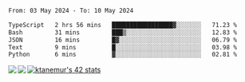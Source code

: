 <!--START_SECTION:waka-->

```txt
From: 03 May 2024 - To: 10 May 2024

TypeScript   2 hrs 56 mins   █████████████████▓░░░░░░░   71.23 %
Bash         31 mins         ███▒░░░░░░░░░░░░░░░░░░░░░   12.83 %
JSON         16 mins         █▓░░░░░░░░░░░░░░░░░░░░░░░   06.79 %
Text         9 mins          █░░░░░░░░░░░░░░░░░░░░░░░░   03.98 %
Python       6 mins          ▓░░░░░░░░░░░░░░░░░░░░░░░░   02.81 %
```

<!--END_SECTION:waka-->
<a href="https://github.com/anuraghazra/github-readme-stats">
  <img align="left" src="https://github-readme-stats.vercel.app/api?username=Tanesan&count_private=true&show_icons=true" />
<img align="left" src="https://github-readme-stats.vercel.app/api/top-langs/?username=Tanesan" />
</a>

[![ktanemur's 42 stats](https://badge42.vercel.app/api/v2/cl1wslf6s002109l771rng2w8/stats?cursusId=21&coalitionId=62)](https://github.com/JaeSeoKim/badge42)
